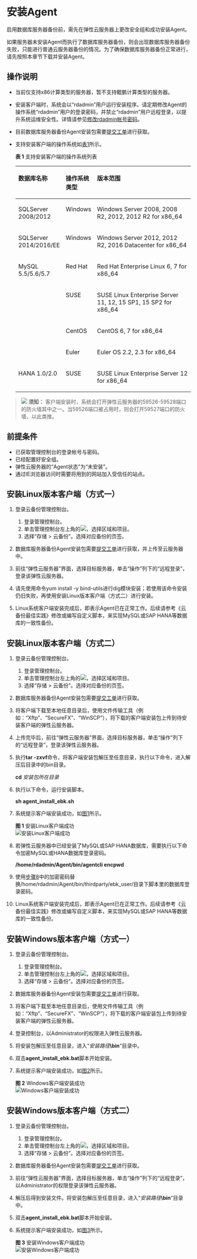 # 安装Agent<a name="cbr_03_0021"></a>

启用数据库服务器备份前，需先在弹性云服务器上更改安全组和成功安装Agent。

如果服务器未安装Agent而执行了数据库服务器备份，则会出现数据库服务器备份失败，只能进行普通云服务器备份的情况。为了确保数据库服务器备份正常进行，请先按照本章节下载并安装Agent。

## 操作说明<a name="section84209306505"></a>

-   当前仅支持x86计算类型的服务器，暂不支持鲲鹏计算类型的服务器。
-   安装客户端时，系统会以“rdadmin”用户运行安装程序。请定期修改Agent的操作系统“rdadmin”用户的登录密码，并禁止“rdadmin”用户远程登录，以提升系统运维安全性。详情请参见[修改rdadmin帐号密码](修改rdadmin帐号密码.md)。
-   目前数据库服务器备份Agent安装包需要[提交工单](https://console.huaweicloud.com/ticket/#/ticketindex/createIndex)进行获取。
-   支持安装客户端的操作系统如[表1](#table1997917214406)所示。

    **表 1**  支持安装客户端的操作系统列表

    <a name="table1997917214406"></a>
    <table><thead align="left"><tr id="row17963824406"><th class="cellrowborder" valign="top" width="19%" id="mcps1.2.4.1.1"><p id="p69631254015"><a name="p69631254015"></a><a name="p69631254015"></a>数据库名称</p>
    </th>
    <th class="cellrowborder" valign="top" width="16%" id="mcps1.2.4.1.2"><p id="p16963229402"><a name="p16963229402"></a><a name="p16963229402"></a>操作系统类型</p>
    </th>
    <th class="cellrowborder" valign="top" width="65%" id="mcps1.2.4.1.3"><p id="p1596372134014"><a name="p1596372134014"></a><a name="p1596372134014"></a>版本范围</p>
    </th>
    </tr>
    </thead>
    <tbody><tr id="row89794274012"><td class="cellrowborder" valign="top" width="19%" headers="mcps1.2.4.1.1 "><p id="p59631620403"><a name="p59631620403"></a><a name="p59631620403"></a>SQLServer 2008/2012</p>
    </td>
    <td class="cellrowborder" valign="top" width="16%" headers="mcps1.2.4.1.2 "><p id="p20963420405"><a name="p20963420405"></a><a name="p20963420405"></a>Windows</p>
    </td>
    <td class="cellrowborder" valign="top" width="65%" headers="mcps1.2.4.1.3 "><p id="p39633217408"><a name="p39633217408"></a><a name="p39633217408"></a>Windows Server 2008, 2008 R2, 2012, 2012 R2 for x86_64</p>
    </td>
    </tr>
    <tr id="row129799211400"><td class="cellrowborder" valign="top" width="19%" headers="mcps1.2.4.1.1 "><p id="p109791629407"><a name="p109791629407"></a><a name="p109791629407"></a>SQLServer 2014/2016/EE</p>
    </td>
    <td class="cellrowborder" valign="top" width="16%" headers="mcps1.2.4.1.2 "><p id="p139794217407"><a name="p139794217407"></a><a name="p139794217407"></a>Windows</p>
    </td>
    <td class="cellrowborder" valign="top" width="65%" headers="mcps1.2.4.1.3 "><p id="p102273139182"><a name="p102273139182"></a><a name="p102273139182"></a>Windows Server 2012, 2012 R2, 2016 Datacenter for x86_64</p>
    </td>
    </tr>
    <tr id="row397920294015"><td class="cellrowborder" rowspan="4" valign="top" width="19%" headers="mcps1.2.4.1.1 "><p id="p49796244012"><a name="p49796244012"></a><a name="p49796244012"></a>MySQL 5.5/5.6/5.7</p>
    </td>
    <td class="cellrowborder" valign="top" width="16%" headers="mcps1.2.4.1.2 "><p id="p79791323404"><a name="p79791323404"></a><a name="p79791323404"></a>Red Hat</p>
    </td>
    <td class="cellrowborder" valign="top" width="65%" headers="mcps1.2.4.1.3 "><p id="p19791827406"><a name="p19791827406"></a><a name="p19791827406"></a>Red Hat Enterprise Linux 6, 7 for x86_64</p>
    </td>
    </tr>
    <tr id="row189792264012"><td class="cellrowborder" valign="top" headers="mcps1.2.4.1.1 "><p id="p20979152134011"><a name="p20979152134011"></a><a name="p20979152134011"></a>SUSE</p>
    </td>
    <td class="cellrowborder" valign="top" headers="mcps1.2.4.1.2 "><p id="p1375648143615"><a name="p1375648143615"></a><a name="p1375648143615"></a>SUSE Linux Enterprise Server 11, 12, 15 SP1, 15 SP2 for x86_64</p>
    </td>
    </tr>
    <tr id="row097919254017"><td class="cellrowborder" valign="top" headers="mcps1.2.4.1.1 "><p id="p3979172144013"><a name="p3979172144013"></a><a name="p3979172144013"></a>CentOS</p>
    </td>
    <td class="cellrowborder" valign="top" headers="mcps1.2.4.1.2 "><p id="p3979722409"><a name="p3979722409"></a><a name="p3979722409"></a>CentOS 6, 7 for x86_64</p>
    </td>
    </tr>
    <tr id="row197918220402"><td class="cellrowborder" valign="top" headers="mcps1.2.4.1.1 "><p id="p209790216406"><a name="p209790216406"></a><a name="p209790216406"></a>Euler</p>
    </td>
    <td class="cellrowborder" valign="top" headers="mcps1.2.4.1.2 "><p id="p139791820408"><a name="p139791820408"></a><a name="p139791820408"></a>Euler OS 2.2, 2.3 for x86_64</p>
    </td>
    </tr>
    <tr id="row18979422401"><td class="cellrowborder" valign="top" width="19%" headers="mcps1.2.4.1.1 "><p id="p997910234020"><a name="p997910234020"></a><a name="p997910234020"></a>HANA 1.0/2.0</p>
    </td>
    <td class="cellrowborder" valign="top" width="16%" headers="mcps1.2.4.1.2 "><p id="p1797910214408"><a name="p1797910214408"></a><a name="p1797910214408"></a>SUSE</p>
    </td>
    <td class="cellrowborder" valign="top" width="65%" headers="mcps1.2.4.1.3 "><p id="p297916274013"><a name="p297916274013"></a><a name="p297916274013"></a>SUSE Linux Enterprise Server 12 for x86_64</p>
    </td>
    </tr>
    </tbody>
    </table>


>![](public_sys-resources/icon-notice.gif) **须知：** 
>客户端安装时，系统会打开弹性云服务器的59526-59528端口的防火墙其中之一。当59526端口被占用时，则会打开59527端口的防火墙，以此类推。

## 前提条件<a name="section161871429165316"></a>

-   已获取管理控制台的登录帐号与密码。
-   已经配置好安全组。
-   弹性云服务器的“Agent状态”为“未安装”。
-   通过IE浏览器访问时需要将用到的网站加入受信任的站点。

## 安装Linux版本客户端（方式一）<a name="section104061326161019"></a>

1.  登录云备份管理控制台。
    1.  登录管理控制台。
    2.  单击管理控制台左上角的![](figures/icon-region.png)，选择区域和项目。
    3.  选择“存储 \> 云备份”。选择对应备份的页签。

2.  数据库服务器备份Agent安装包需要[提交工单](https://console.huaweicloud.com/ticket/#/ticketindex/createIndex)进行获取，并上传至云服务器中。
3.  前往“弹性云服务器”界面，选择目标服务器，单击“操作”列下的“远程登录”，登录该弹性云服务器。
4.  请先使用命令yum install -y bind-utils进行dig模块安装；若使用该命令安装仍旧失败，再使用安装Linux版本客户端（方式二）进行安装。
5.  Linux系统客户端安装完成后，即表示Agent已在正常工作。后续请参考《云备份最佳实践》修改或编写自定义脚本，来实现MySQL或SAP HANA等数据库的一致性备份。

## 安装Linux版本客户端（方式二）<a name="section16845112510521"></a>

1.  登录云备份管理控制台。
    1.  登录管理控制台。
    2.  单击管理控制台左上角的![](figures/icon-region.png)，选择区域和项目。
    3.  选择“存储 \> 云备份”。选择对应备份的页签。

2.  数据库服务器备份Agent安装包需要[提交工单](https://console.huaweicloud.com/ticket/#/ticketindex/createIndex)进行获取。
3.  将客户端下载至本地任意目录后，使用文件传输工具（例如：“Xftp”、“SecureFX”、“WinSCP”），将下载的客户端安装包上传到待安装客户端的弹性云服务器。
4.  上传完毕后，前往“弹性云服务器”界面，选择目标服务器，单击“操作”列下的“远程登录”，登录该弹性云服务器。
5.  执行**tar -zxvf**命令，将客户端安装包解压至任意目录，执行以下命令，进入解压后目录中的bin目录。

    **cd** _安装包所在目录_

6.  执行以下命令，运行安装脚本。

    **sh agent\_install\_ebk.sh**

7.  系统提示客户端安装成功，如[图1](#fig98742261182)所示。

    **图 1**  安装Linux客户端成功<a name="fig98742261182"></a>  
    ![](figures/安装Linux客户端成功.png "安装Linux客户端成功")

8.  <a name="li1857075115439"></a>若弹性云服务器中已经安装了MySQL或SAP HANA数据库，需要执行以下命令加密MySQL或HANA数据库登录密码。

    **/home/rdadmin/Agent/bin/agentcli encpwd**

9.  使用[步骤8](#li1857075115439)中的加密密码替换/home/rdadmin/Agent/bin/thirdparty/ebk\_user/目录下脚本里的数据库登录密码。
10. Linux系统客户端安装完成后，即表示Agent已在正常工作。后续请参考《云备份最佳实践》修改或编写自定义脚本，来实现MySQL或SAP HANA等数据库的一致性备份。

## 安装Windows版本客户端（方式一）<a name="section06291649175414"></a>

1.  登录云备份管理控制台。
    1.  登录管理控制台。
    2.  单击管理控制台左上角的![](figures/icon-region.png)，选择区域和项目。
    3.  选择“存储 \> 云备份”。选择对应备份的页签。

2.  数据库服务器备份Agent安装包需要[提交工单](https://console.huaweicloud.com/ticket/#/ticketindex/createIndex)进行获取。
3.  将客户端下载至本地任意目录后，使用文件传输工具（例如：“Xftp”、“SecureFX”、“WinSCP”），将下载的客户端安装包上传到待安装客户端的弹性云服务器。
4.  登录控制台，以Administrator的权限进入弹性云服务器。
5.  将安装包解压至任意目录，进入“_安装路径_**\\bin**”目录中。
6.  双击**agent\_install\_ebk.bat**脚本开始安装。
7.  系统提示客户端安装成功，如[图2](#fig15516539536)所示。

    **图 2**  Windows客户端安装成功<a name="fig15516539536"></a>  
    ![](figures/Windows客户端安装成功.png "Windows客户端安装成功")


## 安装Windows版本客户端（方式二）<a name="section1092910942916"></a>

1.  登录云备份管理控制台。
    1.  登录管理控制台。
    2.  单击管理控制台左上角的![](figures/icon-region.png)，选择区域和项目。
    3.  选择“存储 \> 云备份”。选择对应备份的页签。

2.  数据库服务器备份Agent安装包需要[提交工单](https://console.huaweicloud.com/ticket/#/ticketindex/createIndex)进行获取。
3.  前往“弹性云服务器”界面，选择目标服务器，单击“操作”列下的“远程登录”，以Administrator的权限登录该弹性云服务器。
4.  解压后得到安装文件。将安装包解压至任意目录，进入“_安装路径_**\\bin**”目录中。
5.  双击**agent\_install\_ebk.bat**脚本开始安装。
6.  系统提示客户端安装成功，如[图3](#fig7765912171519)所示。

    **图 3**  安装Windows客户端成功<a name="fig7765912171519"></a>  
    ![](figures/安装Windows客户端成功.png "安装Windows客户端成功")


